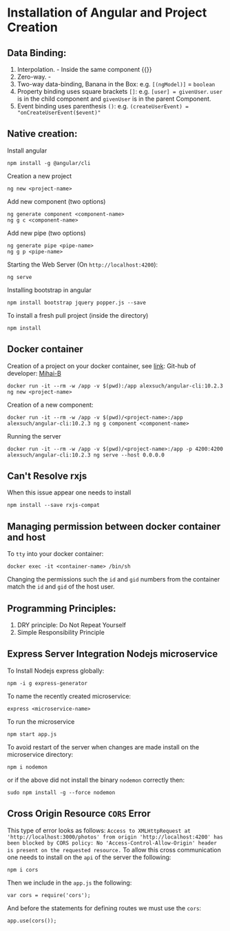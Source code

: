 # Installation of Angular and Project Creation
## Data Binding:
1. Interpolation. - Inside the same component {{}}
2. Zero-way. -  
3. Two-way data-binding, Banana in the Box: e.g. `[(ngModel)]` = `boolean`
4. Property binding uses square brackets `[]`: e.g. `[user] = givenUser`. `user` is in the child component and `givenUser` is in the parent Component.
5. Event binding uses parenthesis `()`: e.g. `(createUserEvent) = "onCreateUserEvent($event)"`

## Native creation:
Install angular
```console
npm install -g @angular/cli
```
Creation a new project
```console
ng new <project-name>
```
Add new component (two options)
```console
ng generate component <component-name>
ng g c <component-name>
```
Add new pipe (two options)
```console
ng generate pipe <pipe-name>
ng g p <pipe-name>
```
Starting the Web Server (On `http://localhost:4200`):
```console
ng serve
```
Installing bootstrap in angular
```console
npm install bootstrap jquery popper.js --save
```
To install a fresh pull project (inside the directory)
```
npm install
```

## Docker container
Creation of a project on your docker container, see [link](https://hub.docker.com/r/alexsuch/angular-cli):
Git-hub of developer: [Mihai-B](https://github.com/Mihai-B/angular-cli-docker)
```console
docker run -it --rm -w /app -v $(pwd):/app alexsuch/angular-cli:10.2.3 ng new <project-name>
```
Creation of a new component:
```console
docker run -it --rm -w /app -v $(pwd)/<project-name>:/app alexsuch/angular-cli:10.2.3 ng g component <component-name>
```
Running the server 
```console
docker run -it --rm -w /app -v $(pwd)/<project-name>:/app -p 4200:4200 alexsuch/angular-cli:10.2.3 ng serve --host 0.0.0.0
```

## Can't Resolve rxjs
When this issue appear one needs to install
```console
npm install --save rxjs-compat
```

## Managing permission between docker container and host
To `tty` into your docker container:
```console
docker exec -it <container-name> /bin/sh
```
Changing the permissions such the `id` and `gid` numbers from the container match the `id` and `gid` of the host user.

## Programming Principles:
1. DRY principle: Do Not Repeat Yourself
2. Simple Responsibility Principle

## Express Server Integration Nodejs microservice
To Install Nodejs express globally:
```console
npm -i g express-generator
```
To name the recently created microservice:
```console
express <microservice-name>
```
To run the microservice
```console
npm start app.js
```
To avoid restart of the server when changes are made install on the microservice directory:
```console
npm i nodemon
```
or if the above did not install the binary `nodemon` correctly then:
```console
sudo npm install -g --force nodemon
```

## Cross Origin Resource `CORS` Error
This type of error looks as follows:
`Access to XMLHttpRequest at 'http://localhost:3000/photos' from origin 'http://localhost:4200' has been blocked by CORS policy: No 'Access-Control-Allow-Origin' header is present on the requested resource.`
To allow this cross communication one needs to install on the `api` of the server the following:
```console
npm i cors
```
Then we include in the `app.js` the following:
```console
var cors = require('cors');
```
And before the statements for defining routes we must use the `cors`:
```console
app.use(cors());
```


